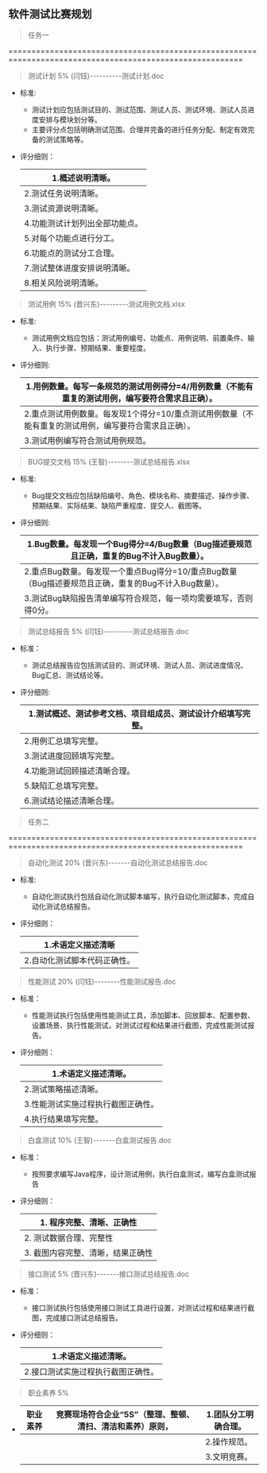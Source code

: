 ## 软件测试比赛规划

> 任务一

=========================================================================================================

> 测试计划 5%   (闫钰)----------测试计划.doc

* 标准:
  * 测试计划应包括测试目的、测试范围、测试人员、测试环境、测试人员进度安排与模块划分等。
  *   主要评分点包括明确测试范围、合理并完备的进行任务分配、制定有效完备的测试策略等。  
  
* 评分细则：

  | 1.概述说明清晰。               |
  | ------------------------------ |
  | 2.测试任务说明清晰。           |
  | 3.测试资源说明清晰。           |
  | 4.功能测试计划列出全部功能点。 |
  | 5.对每个功能点进行分工。       |
  | 6.功能点的测试分工合理。       |
  | 7.测试整体进度安排说明清晰。   |
  | 8.相关风险说明清晰。           |

> 测试用例 15% (晋兴东)---------测试用例文档.xlsx

* 标准:

  * 测试用例文档应包括：测试用例编号、功能点、用例说明、前置条件、输入、执行步骤、预期结果、重要程度。
  
* 评分细则:

  | 1.用例数量。每写一条规范的测试用例得分=4/用例数量（不能有重复的测试用例，编写要符合需求且正确）。 |
  | ------------------------------------------------------------ |
  | 2.重点测试用例数量。每发现1个得分=10/重点测试用例数量（不能有重复的测试用例，编写要符合需求且正确）。 |
  | 3.测试用例编写符合测试用例规范。                             |

> BUG提交文档 15% (王智)--------测试总结报告.xlsx

* 标准:
  * Bug提交文档应包括缺陷编号、角色、模块名称、摘要描述、操作步骤、预期结果、实际结果、缺陷严重程度、提交人、截图等。

* 评分细则:

  | 1.Bug数量。每发现一个Bug得分=4/Bug数量（Bug描述要规范且正确，重复的Bug不计入Bug数量）。 |
  | ------------------------------------------------------------ |
  | 2.重点Bug数量。每发现一个重点Bug得分=10/重点Bug数量（Bug描述要规范且正确，重复的Bug不计入Bug数量）。 |
  | 3.测试Bug缺陷报告清单编写符合规范，每一项均需要填写，否则得0分。 |

> 测试总结报告 5% (闫钰)---------测试总结报告.doc

* 标准：
  * 测试总结报告应包括测试目的、测试环境、测试人员、测试进度情况、Bug汇总、测试结论等。
  
* 评分细则:

  | 1.测试概述、测试参考文档、项目组成员、测试设计介绍填写完整。 |
  | ------------------------------------------------------------ |
  | 2.用例汇总填写完整。                                         |
  | 3.测试进度回顾填写完整。                                     |
  | 4.功能测试回顾描述清晰合理。                                 |
  | 5.缺陷汇总填写完整。                                         |
  | 6.测试结论描述清晰合理。                                     |

> 任务二

=========================================================================================================

> 自动化测试 20% (晋兴东)-------自动化测试总结报告.doc

* 标准:

  * 自动化测试执行包括自动化测试脚本编写，执行自动化测试脚本，完成自动化测试总结报告。

* 评分细则：

  | 1.术语定义描述清晰           |
  | ---------------------------- |
  | 2.自动化测试脚本代码正确性。 |

> 性能测试 20% (闫钰)--------性能测试报告.doc

* 标准：

  *   性能测试执行包括使用性能测试工具，添加脚本、回放脚本、配置参数、设置场景、执行性能测试，对测试过程和结果进行截图，完成性能测试报告。  

* 评分细则：

  | 1.术语定义描述清晰。               |
  | ---------------------------------- |
  | 2.测试策略描述清晰。               |
  | 3.性能测试实施过程执行截图正确性。 |
  | 4.执行结果填写完整。               |

> 白盒测试 10% (王智)-------白盒测试报告.doc

* 标准：

  * 按照要求编写Java程序，设计测试用例，执行白盒测试，编写白盒测试报告

* 评分细则：

  | 1.  程序完整、清晰、正确性         |
  | ---------------------------------- |
  | 2.  测试数据合理、完整性           |
  | 3.  截图内容完整、清晰，结果正确性 |

> 接口测试 5% (晋兴东)-------接口测试总结报告.doc

* 标准：

  * 接口测试执行包括使用接口测试工具进行设置，对测试过程和结果进行截图，完成接口测试总结报告。

* 评分细则：

  | 1.术语定义描述清晰。               |
  | ---------------------------------- |
  | 2.接口测试实施过程执行截图正确性。 |

> 职业素养 5%

* | 职业素养 | 竞赛现场符合企业“5S”（整理、整顿、清扫、清洁和素养）原则， | 1.团队分工明确合理。 |
  | -------- | ---------------------------------------------------------- | -------------------- |
  |          |                                                            | 2.操作规范。         |
  |          |                                                            | 3.文明竞赛。         |

